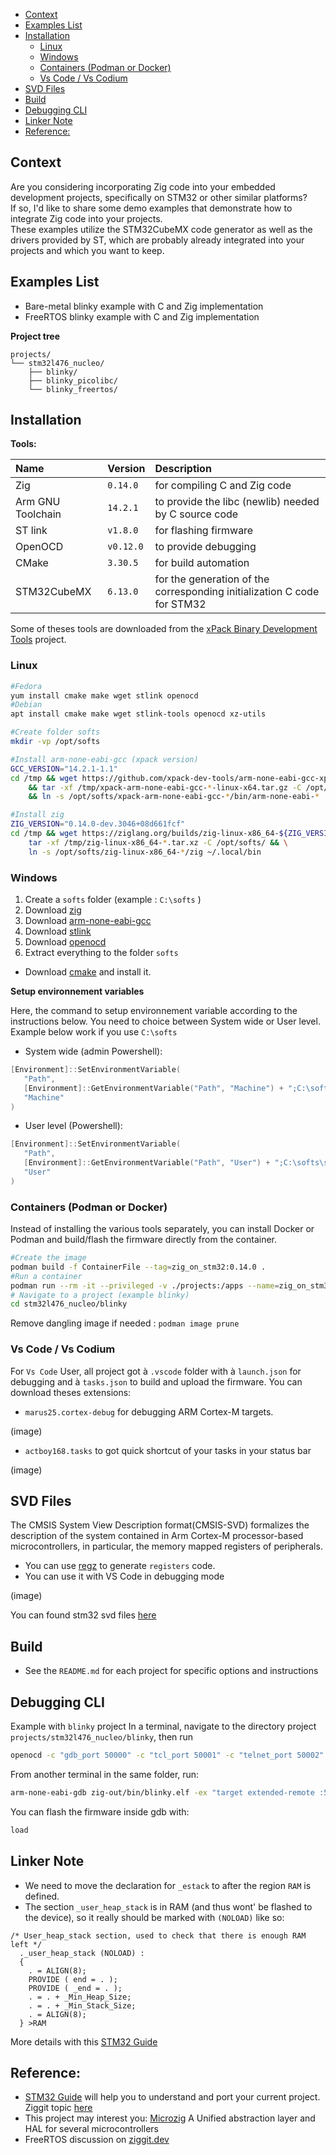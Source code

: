 
- [Context](#context)
- [Examples List](#examples-list)
- [Installation](#installation)
  - [Linux](#linux)
  - [Windows](#windows)
  - [Containers (Podman or Docker)](#containers-podman-or-docker)
  - [Vs Code / Vs Codium](#vs-code--vs-codium)
- [SVD Files](#svd-files)
- [Build](#build)
- [Debugging CLI](#debugging-cli)
- [Linker Note](#linker-note)
- [Reference:](#reference)


## Context

Are you considering incorporating Zig code into your embedded development projects, specifically on STM32 or other similar platforms?  
If so, I'd like to share some demo examples that demonstrate how to  integrate Zig code into your projects.  
These examples utilize the STM32CubeMX code generator as well as the drivers provided by ST, which are probably already integrated into your projects and which you want to keep.

## Examples List

- Bare-metal blinky example with C and Zig implementation 
- FreeRTOS blinky example with C and Zig implementation 

**Project tree**

```
projects/
└── stm32l476_nucleo/
    ├── blinky/
    ├── blinky_picolibc/
    └── blinky_freertos/
```

## Installation

**Tools:**

| Name              | Version   | Description                                                             |
| :---------------- | --------- | :---------------------------------------------------------------------- |
| Zig               | `0.14.0`  | for compiling C and Zig code                                            |
| Arm GNU Toolchain | `14.2.1`  | to provide the libc (newlib) needed by C source code                    |
| ST link           | `v1.8.0`  | for flashing firmware                                                   |
| OpenOCD           | `v0.12.0` | to provide debugging                                                    |
| CMake             | `3.30.5`  | for build automation                                                    |
| STM32CubeMX       | `6.13.0`  | for the generation of the corresponding initialization C code for STM32 |


Some of theses tools are downloaded from the [xPack Binary Development Tools](https://xpack-dev-tools.github.io/) project.

### Linux

```bash
#Fedora
yum install cmake make wget stlink openocd
#Debian
apt install cmake make wget stlink-tools openocd xz-utils

#Create folder softs
mkdir -vp /opt/softs

#Install arm-none-eabi-gcc (xpack version)
GCC_VERSION="14.2.1-1.1"
cd /tmp && wget https://github.com/xpack-dev-tools/arm-none-eabi-gcc-xpack/releases/download/v${GCC_VERSION}/xpack-arm-none-eabi-gcc-${GCC_VERSION}-linux-x64.tar.gz \
    && tar -xf /tmp/xpack-arm-none-eabi-gcc-*-linux-x64.tar.gz -C /opt/softs/ \
    && ln -s /opt/softs/xpack-arm-none-eabi-gcc-*/bin/arm-none-eabi-*  ~/.local/bin

#Install zig
ZIG_VERSION="0.14.0-dev.3046+08d661fcf"
cd /tmp && wget https://ziglang.org/builds/zig-linux-x86_64-${ZIG_VERSION}.tar.xz && \
    tar -xf /tmp/zig-linux-x86_64-*.tar.xz -C /opt/softs/ && \
    ln -s /opt/softs/zig-linux-x86_64-*/zig ~/.local/bin
```

### Windows

1. Create a `softs` folder (example : `C:\softs` )
2. Download [zig](https://ziglang.org/builds/zig-windows-x86_64-0.14.0-dev.3046+08d661fcf.zip)
3. Download [arm-none-eabi-gcc](https://github.com/xpack-dev-tools/arm-none-eabi-gcc-xpack/releases/tag/v14.2.1-1.1)
4. Download [stlink](https://github.com/stlink-org/stlink/releases/tag/v1.8.0)
5. Download [openocd](https://github.com/xpack-dev-tools/openocd-xpack/releases/tag/v0.12.0-4)
6. Extract everything to the folder `softs`

- Download [cmake](https://cmake.org/download/) and install it.

**Setup environnement variables**

Here, the command to setup environnement variable according to the instructions below.
You need to choice between System wide or User level. Example below work if you use `C:\softs` 

- System wide (admin Powershell):

```powershell
[Environment]::SetEnvironmentVariable(
   "Path",
   [Environment]::GetEnvironmentVariable("Path", "Machine") + ";C:\softs\stlink-1.8.0-win32\bin;C:\softs\zig-windows-x86_64-0.14.0;C:\softs\xpack-arm-none-eabi-gcc-14.2.1-1.1\bin;C:\softs\xpack-openocd-0.12.0-4\bin",
   "Machine"
)
```
- User level (Powershell):

```powershell
[Environment]::SetEnvironmentVariable(
   "Path",
   [Environment]::GetEnvironmentVariable("Path", "User") + ";C:\softs\stlink-1.8.0-win32\bin;C:\softs\zig-windows-x86_64-0.14.0-dev.3046+08d661fcf;C:\softs\xpack-arm-none-eabi-gcc-14.2.1-1.1\bin;C:\softs\xpack-openocd-0.12.0-4\bin",
   "User"
)
```

### Containers (Podman or Docker)

Instead of installing the various tools separately, you can install Docker or Podman and build/flash the firmware directly from the container.

```bash
#Create the image
podman build -f ContainerFile --tag=zig_on_stm32:0.14.0 .
#Run a container
podman run --rm -it --privileged -v ./projects:/apps --name=zig_on_stm32 zig_on_stm32:0.14.0
# Navigate to a project (example blinky)
cd stm32l476_nucleo/blinky
```

Remove dangling image if needed : `podman image prune`

### Vs Code / Vs Codium

For `Vs Code` User, all project got à `.vscode` folder with à `launch.json` for debugging and à `tasks.json` to build and upload the firmware.
You can download theses extensions:

- `marus25.cortex-debug` for debugging ARM Cortex-M targets.

(image)

- `actboy168.tasks` to got quick shortcut of your tasks in your status bar

(image)

## SVD Files

The CMSIS System View Description format(CMSIS-SVD) formalizes the description of the system contained in Arm Cortex-M processor-based microcontrollers, in particular, the memory mapped registers of peripherals.

- You can use [regz](https://github.com/ZigEmbeddedGroup/microzig/tree/main/tools/regz) to generate `registers` code.
- You can use it with VS Code in debugging mode

(image)

You can found stm32 svd files [here](https://github.com/modm-io/cmsis-svd-stm32)

## Build

- See the `README.md` for each project for specific options and instructions

## Debugging CLI

Example with `blinky` project In a terminal, navigate to the directory project `projects/stm32l476_nucleo/blinky`, then run
   
```bash
openocd -c "gdb_port 50000" -c "tcl_port 50001" -c "telnet_port 50002" -s ./ -f interface/stlink.cfg -f target/stm32l4x.cfg
```

From another terminal in the same folder, run:

```bash
arm-none-eabi-gdb zig-out/bin/blinky.elf -ex "target extended-remote :50000"
```

You can flash the firmware inside gdb with:

```bash
load
```

## Linker Note

- We need to move the declaration for `_estack` to after the region `RAM` is defined. 
- The section `_user_heap_stack` is in RAM (and thus wont' be flashed to the device), so it really should be marked with `(NOLOAD)` like so:

```ld
/* User_heap_stack section, used to check that there is enough RAM left */
  ._user_heap_stack (NOLOAD) :
  {
    . = ALIGN(8);
    PROVIDE ( end = . );
    PROVIDE ( _end = . );
    . = . + _Min_Heap_Size;
    . = . + _Min_Stack_Size;
    . = ALIGN(8);
  } >RAM
```

More details with this [STM32 Guide](https://github.com/haydenridd/stm32-zig-porting-guide/tree/main/02_drop_in_compiler#modifying-our-linker-script)

## Reference:

- [STM32 Guide](https://github.com/haydenridd/stm32-zig-porting-guide) will help you to understand and port your current project. Ziggit topic [here](https://ziggit.dev/t/stm32-porting-guide-first-pass/4414)
- This project may interest you: [Microzig](https://github.com/ZigEmbeddedGroup/microzig) A Unified abstraction layer and HAL for several microcontrollers
- FreeRTOS discussion on [ziggit.dev](https://ziggit.dev/t/exploring-zig-on-stm32-with-freertos/4653)